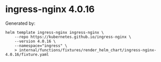 # ingress-nginx 4.0.16

Generated by:

``` shell
helm template ingress-nginx ingress-nginx \
    --repo https://kubernetes.github.io/ingress-nginx \
    --version 4.0.16 \
    --namespace="ingress" \
    > internal/functions/fixtures/render_helm_chart/ingress-nginx-4.0.16/fixture.yaml
```
